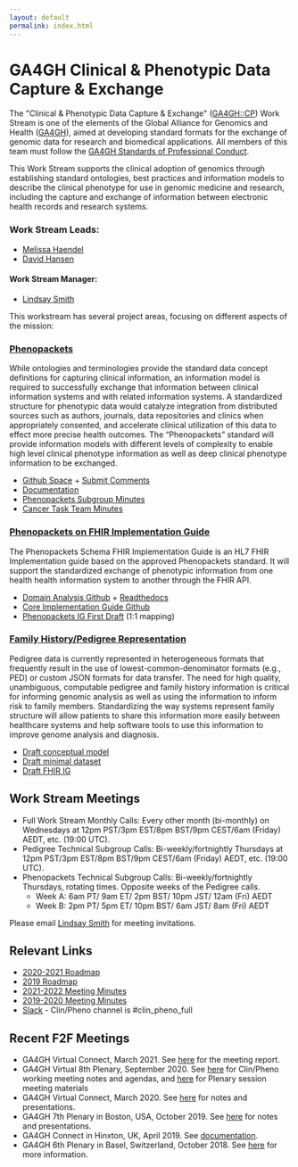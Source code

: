 ```yaml
---
layout: default
permalink: index.html
---
```


# GA4GH Clinical & Phenotypic Data Capture & Exchange

The "Clinical & Phenotypic Data Capture & Exchange" ([GA4GH::CP](http://ga4gh-cp.github.io)) Work Stream is one of the elements of the Global Alliance for Genomics and Health ([GA4GH](http://ga4gh.org)), aimed at developing standard formats for the exchange of genomic data for research and biomedical applications.  All members of this team must follow the [GA4GH Standards of Professional Conduct]( https://www.ga4gh.org/docs/GA4GH-Standards-for-Professional-Conduct_22-Jan-2018.pdf).

This Work Stream supports the clinical adoption of genomics through establishing standard ontologies, best practices and information models to describe the clinical phenotype for use in genomic medicine and research, including the capture and exchange of information between electronic health records and research systems.

### Work Stream Leads:

- [Melissa Haendel](https://www.ohsu.edu/people/melissa-haendel/AFE044BDE8046E5D6FBDA51F448BDE2A)
- [David Hansen](http://people.csiro.au/H/D/David-Hansen)

#### Work Stream Manager:

- [Lindsay Smith](https://ca.linkedin.com/in/lindsaysmithh)


This workstream has several project areas, focusing on different aspects of the mission:

### [Phenopackets](https://github.com/phenopackets)
While ontologies and terminologies provide the standard data concept definitions for capturing clinical information, an information model is required to successfully exchange that information between clinical information systems and with related information systems. A standardized structure for phenotypic data would catalyze integration from distributed sources such as authors, journals, data repositories and clinics when appropriately consented, and accelerate clinical utilization of this data to effect more precise health outcomes. The “Phenopackets” standard will provide information models with different levels of complexity to enable high level clinical phenotype information as well as deep clinical phenotype information to be exchanged.
- [Github Space](https://github.com/phenopackets) + [Submit Comments](https://github.com/phenopackets/phenopacket-schema/issues)
- [Documentation](https://phenopacket-schema.readthedocs.io/en/latest/index.html)
- [Phenopackets Subgroup Minutes](https://docs.google.com/document/d/1BsNt_hegpmDcEK4RliDC3EJc9B19jdJyAj6rhrgaluo/edit?usp=sharing)
- [Cancer Task Team Minutes](https://docs.google.com/document/d/1-j60KM54XB59wSn6Uok2iDk2At9Grj2_o9zu2z9A2zA/edit?usp=sharing)

### [Phenopackets on FHIR Implementation Guide](https://github.com/phenopackets/phenopacket-schema-fhir-implementation-guide)
The Phenopackets Schema FHIR Implementation Guide is an HL7 FHIR Implementation guide based on the approved Phenopackets standard. It will support the standardized exchange of phenotypic information from one health health information system to another through the FHIR API.
- [Domain Analysis Github](https://github.com/phenopackets/domain-analysis) + [Readthedocs](https://phenopackets-analysis.readthedocs.io/en/latest/)
- [Core Implementation Guide Github](https://github.com/phenopackets/core-ig)
- [Phenopackets IG First Draft](https://aehrc.github.io/fhir-phenopackets-ig/s) (1:1 mapping)

### [Family History/Pedigree Representation](https://github.com/GA4GH-Pedigree-Standard)
Pedigree data is currently represented in heterogeneous formats that frequently result in the use of lowest-common-denominator formats (e.g., PED) or custom JSON formats for data transfer. The need for high quality, unambiguous, computable pedigree and family history information is critical for informing genomic analysis as well as using the information to inform risk to family members. Standardizing the way systems represent family structure will allow patients to share this information more easily between healthcare systems and help software tools to use this information to improve genome analysis and diagnosis. 
- [Draft conceptual model](https://github.com/GA4GH-Pedigree-Standard/pedigree/blob/master/model.md)
- [Draft minimal dataset](https://docs.google.com/document/d/1UAtSLBEQ_7ePRLvDPRpoFpiXnl6VQEJXL2eQByEmfGY/edit)
- [Draft FHIR IG](https://github.com/GA4GH-Pedigree-Standard/pedigree-fhir-ig)

## Work Stream Meetings
- Full Work Stream Monthly Calls: Every other month (bi-monthly) on Wednesdays at 12pm PST/3pm EST/8pm BST/9pm CEST/6am (Friday) AEDT, etc.  (19:00 UTC).
- Pedigree Technical Subgroup Calls: Bi-weekly/fortnightly Thursdays at 12pm PST/3pm EST/8pm BST/9pm CEST/6am (Friday) AEDT, etc.  (19:00 UTC).
- Phenopackets Technical Subgroup Calls: Bi-weekly/fortnightly Thursdays, rotating times. Opposite weeks of the Pedigree calls.
  - Week A: 6am PT/ 9am ET/ 2pm BST/ 10pm JST/ 12am (Fri) AEDT
  - Week B: 2pm PT/ 5pm ET/ 10pm BST/ 6am JST/ 8am (Fri) AEDT


Please email [Lindsay Smith](mailto:lindsay.smith@ga4gh.org) for meeting invitations.

## Relevant Links
- [2020-2021 Roadmap](https://www.ga4gh.org/how-we-work/2020-2021-roadmap/2020-2021-roadmap-part-ii/clinpheno-2020-2021-roadmap/)
- [2019 Roadmap](https://docs.google.com/document/d/1Xjtlm_G_zHJoHZkEELgNG8nSvxfeJczHaxBQ89ckxF4/edit)
- [2021-2022 Meeting Minutes](https://docs.google.com/document/d/1gxRaduk2bv6_cCSiDVJomVtfMD2AOFeDVGELsShh21U/edit?usp=sharing)
- [2019-2020 Meeting Minutes](https://docs.google.com/document/d/12gw2BBIPVaWxUNQx2qiVVIt7W0zVOHON_2Ts9yc9fWY/edit?usp=sharing)
- [Slack](https://ga4gh.slack.com/) - Clin/Pheno channel is #clin_pheno_full

## Recent F2F Meetings
- GA4GH Virtual Connect, March 2021. See [here](https://github.com/ga4gh-cp/pedigree/pull/6/files?short_path=8bff33e#diff-8bff33ecadb937a840bab8232dfc4bca0824e0216472f3abb702fadabbcd37e0) for the meeting report.
- GA4GH Virtual 8th Plenary, September 2020. See [here](https://docs.google.com/document/d/1tNYQOSrNLYPDWU8Njui4zadCh5URtsHOfe-ybVtmEjY/edit?usp=sharing) for Clin/Pheno working meeting notes and agendas, and [here](https://broadinstitute.swoogo.com/ga4gh-8th-plenary/meeting-materials) for Plenary session meeting materials
- GA4GH Virtual Connect, March 2020. See [here](https://docs.google.com/document/d/1rGU8Xt6aF1sL8ckIwjviSeXaGT6uu6sdo0_0e4d_qfY/edit?usp=sharing) for notes and presentations.
- GA4GH 7th Plenary in Boston, USA, October 2019. See [here](https://drive.google.com/drive/u/0/folders/1o434LggP5tTZJA179SDsH1zR45GeeiMu) for notes and presentations.
- GA4GH Connect in Hinxton, UK, April 2019. See [documentation](https://drive.google.com/open?id=1Nenj5FyjUoxvo6TtHYxuPEknYMbAfd_V).
- GA4GH 6th Plenary in Basel, Switzerland, October 2018. See [here](https://www.ga4gh.org/event/ga4gh-6th-plenary/) for more information.
